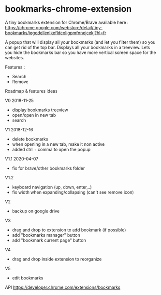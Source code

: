 # bookmarks-chrome-extension

A tiny bookmarks extension for Chrome/Brave available here :
https://chrome.google.com/webstore/detail/tiny-bookmarks/iegcdellenlkefldcoligpmfnnejcekj?hl=fr

A popup that will display all your bookmarks (and let you filter them) so you can get rid of the top bar.
Displays all your bookmarks in a treeview.
Lets you hide the bookmarks bar so you have more vertical screen space for the websites.

Features :
- Search
- Remove


Roadmap & features ideas

V0 2018-11-25
- display bookmarks treeview
- open/open in new tab
- search

V1 2018-12-16
- delete bookmarks
- when opening in a new tab, make it non active
- added ctrl + comma to open the popup

V1.1 2020-04-07
- fix for brave/other bookmarks folder

V1.2
- keyboard navigation (up, down, enter,..)
- fix width when expanding/collapsing (can't see remove icon)

V2
- backup on google drive

V3
- drag and drop to extension to add bookmark (if possible)
- add "bookmarks manager" button
- add "bookmark current page" button

V4
- drag and drop inside extension to reorganize

V5
- edit bookmarks



API
https://developer.chrome.com/extensions/bookmarks
